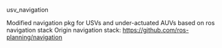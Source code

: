usv_navigation

Modified navigation pkg for USVs and under-actuated AUVs based on ros navigation stack
Origin navigation stack: https://github.com/ros-planning/navigation

